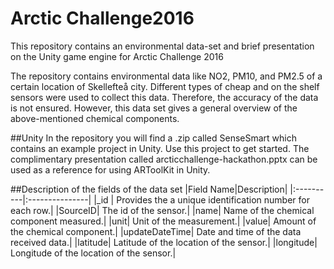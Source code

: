 # Arctic Challenge2016
This repository contains an environmental data-set and brief presentation on the Unity game engine for Arctic Challenge 2016

The repository contains environmental data like NO2, PM10, and PM2.5 of a certain location of Skellefteå city. Different types of cheap and on the shelf sensors were used to collect this data. Therefore, the accuracy of the data is not ensured. However, this data set gives a general overview of the above-mentioned chemical components.

##Unity
In the repository you will find a .zip called SenseSmart which contains an example project in Unity. Use this project to get started. The complimentary presentation called arcticchallenge-hackathon.pptx can be used as a reference for using ARToolKit in Unity.

##Description of the fields of the data set
|Field Name|Description|
|:----------|:---------------|
|_id | Provides the a unique identification number for each row.|
|SourceID| The id of the sensor.|
|name| Name of the chemical component measured.|
|unit| Unit of the measurement.|
|value| Amount of the chemical component.|
|updateDateTime| Date and time of the data received data.|
|latitude| Latitude of the location of the sensor.|
|longitude| Longitude of the location of the sensor.|
